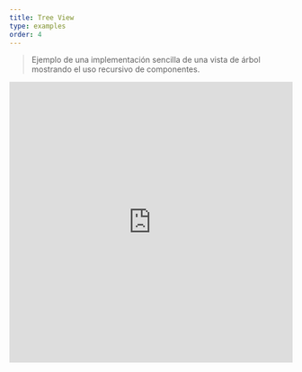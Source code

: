 ```yaml
---
title: Tree View
type: examples
order: 4
---
```


> Ejemplo de una implementación sencilla de una vista de árbol mostrando el uso recursivo de componentes.

<iframe width="100%" height="500" src="https://jsfiddle.net/yyx990803/3p0j5sgy/embedded/result,html,js,css" allowfullscreen="allowfullscreen" frameborder="0"></iframe>
